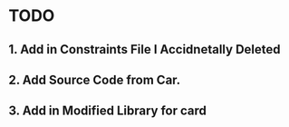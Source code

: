 # TODO
## 1. Add in Constraints File I Accidnetally Deleted
## 2. Add Source Code from Car.
## 3. Add in Modified Library for card